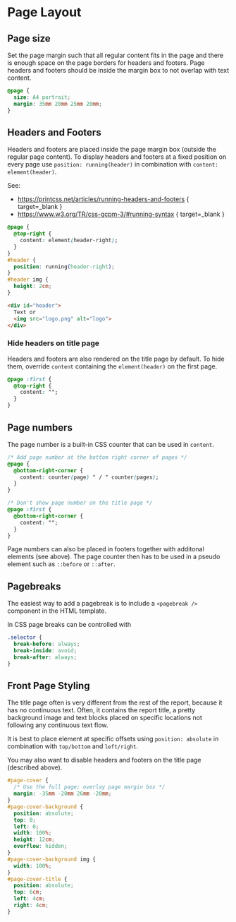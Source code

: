 # Page Layout

## Page size
Set the page margin such that all regular content fits in the page and there is enough space on the page borders for headers and footers.
Page headers and footers should be inside the margin box to not overlap with text content.

```css linenums="1"
@page {
  size: A4 portrait;
  margin: 35mm 20mm 25mm 20mm;
}
```

## Headers and Footers
Headers and footers are placed inside the page margin box (outside the regular page content).
To display headers and footers at a fixed position on every page use `position: running(header)` in combination with `content: element(header)`.

See:

* https://printcss.net/articles/running-headers-and-footers { target=_blank }
* https://www.w3.org/TR/css-gcpm-3/#running-syntax { target=_blank }

```css linenums="1"
@page {
  @top-right {
    content: element(header-right);
  }
}
#header {
  position: running(header-right);
}
#header img {
  height: 2cm;
}
```

```html linenums="1"
<div id="header">
  Text or 
  <img src="logo.png" alt="logo">
</div>
```

### Hide headers on title page
Headers and footers are also rendered on the title page by default.
To hide them, override `content` containing the `element(header)` on the first page.

```css linenums="1"
@page :first {
  @top-right {
    content: "";
  }
}
```



## Page numbers
The page number is a built-in CSS counter that can be used in `content`.
```css linenums="1"
/* Add page number at the bottom right corner of pages */
@page {
  @bottom-right-corner {
    content: counter(page) " / " counter(pages);
  }
}

/* Don't show page number on the title page */
@page :first {
  @bottom-right-corner {
    content: "";
  }
}
```

Page numbers can also be placed in footers together with additonal elements (see above). 
The page counter then has to be used in a pseudo element such as `::before` or `::after`.



## Pagebreaks
The easiest way to add a pagebreak is to include a `<pagebreak />` component in the HTML template.

In CSS page breaks can be controlled with 
```css linenums="1"
.selector {
  break-before: always;
  break-inside: avoid;
  break-after: always;
}
```

## Front Page Styling
The title page often is very different from the rest of the report,
because it has no continuous text.
Often, it contains the report title, a pretty background image and 
text blocks placed on specific locations not following any continuous text flow.

It is best to place element at specific offsets using `position: absolute` in combination with `top/bottom` and `left/right`.

You may also want to disable headers and footers on the title page (described above).

```css linenums="1"
#page-cover {
  /* Use the full page; overlay page margin box */
  margin: -35mm -20mm 26mm -20mm;
}
#page-cover-background {
  position: absolute;
  top: 0;
  left: 0;
  width: 100%;
  height: 12cm;
  overflow: hidden;
}
#page-cover-background img {
  width: 100%;
}
#page-cover-title {
  position: absolute;
  top: 6cm;
  left: 4cm;
  right: 4cm;
}
```
